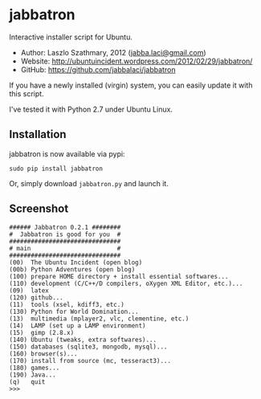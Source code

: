 jabbatron
=========

Interactive installer script for Ubuntu.

* Author:  Laszlo Szathmary, 2012 (<jabba.laci@gmail.com>)
* Website: <http://ubuntuincident.wordpress.com/2012/02/29/jabbatron/>
* GitHub:  <https://github.com/jabbalaci/jabbatron>

If you have a newly installed (virgin) system,
you can easily update it with this script.

I've tested it with Python 2.7 under Ubuntu Linux.

Installation
------------

jabbatron is now available via pypi:

    sudo pip install jabbatron

Or, simply download `jabbatron.py` and launch it.

Screenshot
----------

    ###### Jabbatron 0.2.1 ########
    #  Jabbatron is good for you  #
    ###############################
    # main                        #
    ###############################
    (00)  The Ubuntu Incident (open blog)
    (00b) Python Adventures (open blog)
    (100) prepare HOME directory + install essential softwares...
    (110) development (C/C++/D compilers, oXygen XML Editor, etc.)...
    (09)  latex
    (120) github...
    (11)  tools (xsel, kdiff3, etc.)
    (130) Python for World Domination...
    (13)  multimedia (mplayer2, vlc, clementine, etc.)
    (14)  LAMP (set up a LAMP environment)
    (15)  gimp (2.8.x)
    (140) Ubuntu (tweaks, extra softwares)...
    (150) databases (sqlite3, mongodb, mysql)...
    (160) browser(s)...
    (170) install from source (mc, tesseract3)...
    (180) games...
    (190) Java...
    (q)   quit
    >>>
